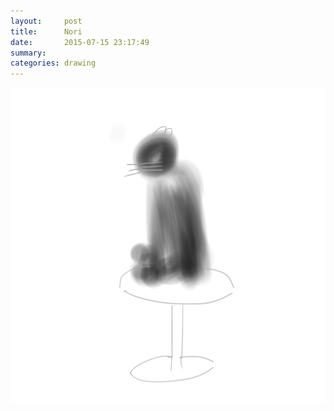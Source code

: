 ```yaml
---
layout:     post
title:      Nori
date:       2015-07-15 23:17:49
summary:    
categories: drawing
---
```

![nori](/images/blog/nori.png "I met Nori today.")